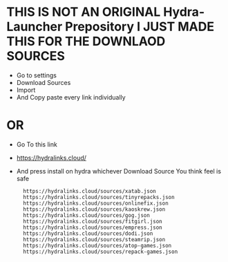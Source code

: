 # THIS IS NOT AN ORIGINAL Hydra-Launcher Prepository I JUST MADE THIS FOR THE DOWNLAOD SOURCES

- Go to settings
- Download Sources
- Import
- And Copy paste every link individually

# OR
- Go To this link
- https://hydralinks.cloud/
- And press install on hydra whichever Download Source You think feel is safe

		https://hydralinks.cloud/sources/xatab.json
		https://hydralinks.cloud/sources/tinyrepacks.json
		https://hydralinks.cloud/sources/onlinefix.json
		https://hydralinks.cloud/sources/kaoskrew.json
		https://hydralinks.cloud/sources/gog.json
		https://hydralinks.cloud/sources/fitgirl.json
 		https://hydralinks.cloud/sources/empress.json
		https://hydralinks.cloud/sources/dodi.json
		https://hydralinks.cloud/sources/steamrip.json
		https://hydralinks.cloud/sources/atop-games.json
		https://hydralinks.cloud/sources/repack-games.json

